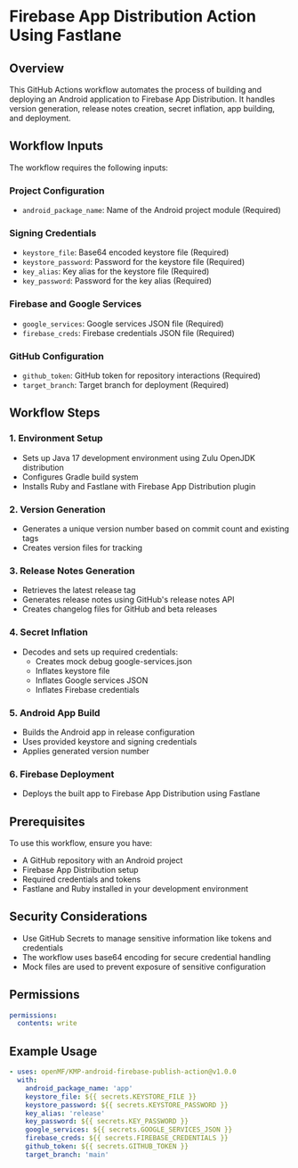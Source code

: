# Firebase App Distribution Action Using Fastlane

## Overview

This GitHub Actions workflow automates the process of building and deploying an Android application to Firebase App Distribution. It handles version generation, release notes creation, secret inflation, app building, and deployment.

## Workflow Inputs

The workflow requires the following inputs:

### Project Configuration
- `android_package_name`: Name of the Android project module (Required)

### Signing Credentials
- `keystore_file`: Base64 encoded keystore file (Required)
- `keystore_password`: Password for the keystore file (Required)
- `key_alias`: Key alias for the keystore file (Required)
- `key_password`: Password for the key alias (Required)

### Firebase and Google Services
- `google_services`: Google services JSON file (Required)
- `firebase_creds`: Firebase credentials JSON file (Required)

### GitHub Configuration
- `github_token`: GitHub token for repository interactions (Required)
- `target_branch`: Target branch for deployment (Required)

## Workflow Steps

### 1. Environment Setup
- Sets up Java 17 development environment using Zulu OpenJDK distribution
- Configures Gradle build system
- Installs Ruby and Fastlane with Firebase App Distribution plugin

### 2. Version Generation
- Generates a unique version number based on commit count and existing tags
- Creates version files for tracking

### 3. Release Notes Generation
- Retrieves the latest release tag
- Generates release notes using GitHub's release notes API
- Creates changelog files for GitHub and beta releases

### 4. Secret Inflation
- Decodes and sets up required credentials:
    - Creates mock debug google-services.json
    - Inflates keystore file
    - Inflates Google services JSON
    - Inflates Firebase credentials

### 5. Android App Build
- Builds the Android app in release configuration
- Uses provided keystore and signing credentials
- Applies generated version number

### 6. Firebase Deployment
- Deploys the built app to Firebase App Distribution using Fastlane

## Prerequisites

To use this workflow, ensure you have:
- A GitHub repository with an Android project
- Firebase App Distribution setup
- Required credentials and tokens
- Fastlane and Ruby installed in your development environment

## Security Considerations
- Use GitHub Secrets to manage sensitive information like tokens and credentials
- The workflow uses base64 encoding for secure credential handling
- Mock files are used to prevent exposure of sensitive configuration

## Permissions
```yaml
permissions:
  contents: write
```

## Example Usage

```yaml
- uses: openMF/KMP-android-firebase-publish-action@v1.0.0
  with:
    android_package_name: 'app'
    keystore_file: ${{ secrets.KEYSTORE_FILE }}
    keystore_password: ${{ secrets.KEYSTORE_PASSWORD }}
    key_alias: 'release'
    key_password: ${{ secrets.KEY_PASSWORD }}
    google_services: ${{ secrets.GOOGLE_SERVICES_JSON }}
    firebase_creds: ${{ secrets.FIREBASE_CREDENTIALS }}
    github_token: ${{ secrets.GITHUB_TOKEN }}
    target_branch: 'main'
```